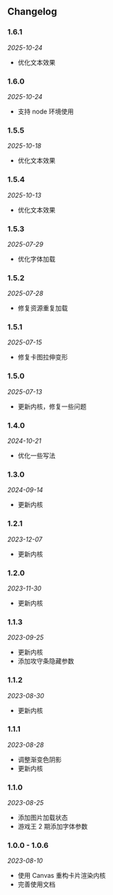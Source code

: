## Changelog

### 1.6.1

_2025-10-24_

- 优化文本效果

### 1.6.0

_2025-10-24_

- 支持 node 环境使用

### 1.5.5

_2025-10-18_

- 优化文本效果

### 1.5.4

_2025-10-13_

- 优化文本效果

### 1.5.3

_2025-07-29_

- 优化字体加载

### 1.5.2

_2025-07-28_

- 修复资源重复加载

### 1.5.1

_2025-07-15_

- 修复卡图拉伸变形

### 1.5.0

_2025-07-13_

- 更新内核，修复一些问题

### 1.4.0

_2024-10-21_

- 优化一些写法

### 1.3.0

_2024-09-14_

- 更新内核

### 1.2.1

_2023-12-07_

- 更新内核

### 1.2.0

_2023-11-30_

- 更新内核

### 1.1.3

_2023-09-25_

- 更新内核
- 添加攻守条隐藏参数

### 1.1.2

_2023-08-30_

- 更新内核

### 1.1.1

_2023-08-28_

- 调整渐变色阴影
- 更新内核

### 1.1.0

_2023-08-25_

- 添加图片加载状态
- 游戏王 2 期添加字体参数

### 1.0.0 - 1.0.6

_2023-08-10_

- 使用 Canvas 重构卡片渲染内核
- 完善使用文档
